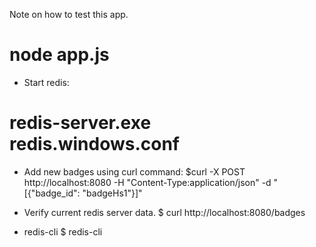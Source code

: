 Note on how to test this app.
# node app.js
- Start redis:
# redis-server.exe redis.windows.conf
- Add new badges using curl command:
$curl -X POST http://localhost:8080 -H "Content-Type:application/json" -d "[{\"badge_id\": \"badgeHs1\"}]"
- Verify current redis server data.
$ curl http://localhost:8080/badges

- redis-cli
$ redis-cli
